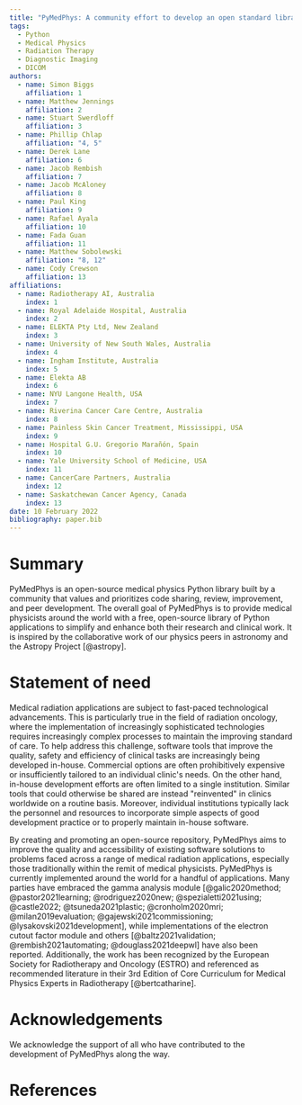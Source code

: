 ```yaml
---
title: "PyMedPhys: A community effort to develop an open standard library for Medical Physics in Python"
tags:
  - Python
  - Medical Physics
  - Radiation Therapy
  - Diagnostic Imaging
  - DICOM
authors:
  - name: Simon Biggs
    affiliation: 1
  - name: Matthew Jennings
    affiliation: 2
  - name: Stuart Swerdloff
    affiliation: 3
  - name: Phillip Chlap
    affiliation: "4, 5"
  - name: Derek Lane
    affiliation: 6
  - name: Jacob Rembish
    affiliation: 7
  - name: Jacob McAloney
    affiliation: 8
  - name: Paul King
    affiliation: 9
  - name: Rafael Ayala
    affiliation: 10
  - name: Fada Guan
    affiliation: 11
  - name: Matthew Sobolewski
    affiliation: "8, 12"
  - name: Cody Crewson
    affiliation: 13
affiliations:
  - name: Radiotherapy AI, Australia
    index: 1
  - name: Royal Adelaide Hospital, Australia
    index: 2
  - name: ELEKTA Pty Ltd, New Zealand
    index: 3
  - name: University of New South Wales, Australia
    index: 4
  - name: Ingham Institute, Australia
    index: 5
  - name: Elekta AB
    index: 6
  - name: NYU Langone Health, USA
    index: 7
  - name: Riverina Cancer Care Centre, Australia
    index: 8
  - name: Painless Skin Cancer Treatment, Mississippi, USA
    index: 9
  - name: Hospital G.U. Gregorio Marañón, Spain
    index: 10
  - name: Yale University School of Medicine, USA
    index: 11
  - name: CancerCare Partners, Australia
    index: 12
  - name: Saskatchewan Cancer Agency, Canada
    index: 13
date: 10 February 2022
bibliography: paper.bib
---
```


# Summary

PyMedPhys is an open-source medical physics Python library built by a community
that values and prioritizes code sharing, review, improvement, and peer
development. The overall goal of PyMedPhys is to provide medical physicists
around the world with a free, open-source library of Python applications to
simplify and enhance both their research and clinical work. It is inspired by
the collaborative work of our physics peers in astronomy and the Astropy
Project [@astropy].

# Statement of need

Medical radiation applications are subject to fast-paced technological
advancements. This is particularly true in the field of radiation oncology,
where the implementation of increasingly sophisticated technologies requires
increasingly complex processes to maintain the improving standard of care. To
help address this challenge, software tools that improve the quality, safety
and efficiency of clinical tasks are increasingly being developed in-house.
Commercial options are often prohibitively expensive or insufficiently tailored
to an individual clinic's needs. On the other hand, in-house development
efforts are often limited to a single institution. Similar tools that could
otherwise be shared are instead "reinvented" in clinics worldwide on a routine
basis. Moreover, individual institutions typically lack the personnel and
resources to incorporate simple aspects of good development practice or to
properly maintain in-house software.

By creating and promoting an open-source repository, PyMedPhys aims to improve
the quality and accessibility of existing software solutions to problems faced
across a range of medical radiation applications, especially those
traditionally within the remit of medical physicists. PyMedPhys is currently
implemented around the world for a handful of applications.
Many parties have embraced the gamma analysis module [@galic2020method;
@pastor2021learning; @rodriguez2020new; @spezialetti2021using; @castle2022;
@tsuneda2021plastic; @cronholm2020mri; @milan2019evaluation;
@gajewski2021commissioning; @lysakovski2021development], while implementations
of the electron cutout factor module and others [@baltz2021validation;
@rembish2021automating; @douglass2021deepwl] have also been reported.
Additionally, the work has been recognized by the European Society for
Radiotherapy and Oncology (ESTRO) and referenced as recommended literature in
their 3rd Edition of Core Curriculum for Medical Physics Experts in
Radiotherapy [@bertcatharine].

# Acknowledgements

We acknowledge the support of all who have contributed to the development of
PyMedPhys along the way.

# References
